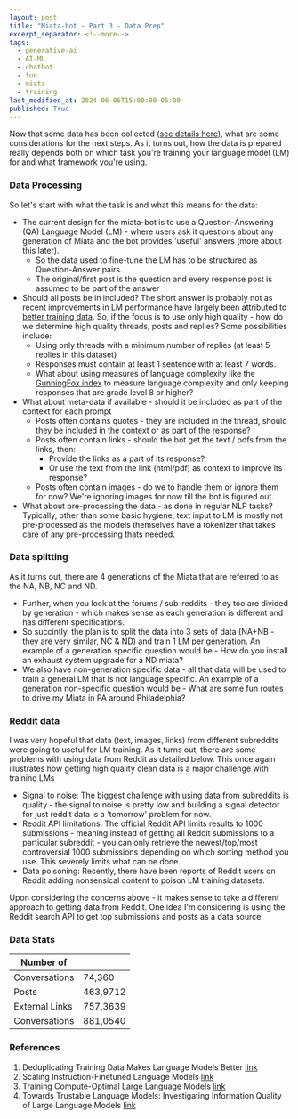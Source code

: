 ```yaml
---
layout: post
title: "Miata-bot - Part 3 - Data Prep"
excerpt_separator: <!--more-->
tags:
  - generative-ai
  - AI-ML
  - chatbot
  - fun
  - miata
  - training
last_modified_at: 2024-06-06T15:00:00-05:00
published: True
---
```


Now that some data has been collected ([see details here](#data-stats)), what are some considerations for the next steps. As it turns out, how the data is prepared really depends both on which task you're training your language model (LM) for and what framework you're using.

### Data Processing

So let's start with what the task is and what this means for the data:
- The current design for the miata-bot is to use a Question-Answering (QA) Language Model (LM) - where users ask it questions about any generation of Miata and the bot provides 'useful' answers (more about this later).
  - So the data used to fine-tune the LM has to be structured as Question-Answer pairs.
  - The original/first post is the question and every response post is assumed to be part of the answer
- Should all posts be in included? The short answer is probably not as recent improvements in LM performance have largely been attributed to [better training data](#references). So, if the focus is to use only high quality - how do we determine high quality threads, posts and replies? Some possibilities include:
  - Using only threads with a minimum number of replies (at least 5 replies in this dataset)
  - Responses must contain at least 1 sentence with at least 7 words.
  - What about using measures of language complexity like the [GunningFox index](https://en.wikipedia.org/wiki/Gunning_fog_index) to measure language complexity and only keeping responses that are grade level 8 or higher?
- What about meta-data if available - should it be included as part of the context for each prompt
  - Posts often contains quotes - they are included in the thread, should they be included in the context or as part of the response?
  - Posts often contain links - should the bot get the text / pdfs from the links, then:
    - Provide the links as a part of its response?
    - Or use the text from the link (html/pdf) as context to improve its response?
  - Posts often contain images - do we to handle them or ignore them for now? We're ignoring images for now till the bot is figured out.
- What about pre-processing the data - as done in regular NLP tasks? Typically, other than some basic hygiene, text input to LM is mostly not pre-processed as the models themselves have a tokenizer that takes care of any pre-processing thats needed.

### Data splitting

As it turns out, there are 4 generations of the Miata that are referred to as the NA, NB, NC and ND. 
- Further, when you look at the forums / sub-reddits - they too are divided by generation - which makes sense as each generation is different and has different specifications.
- So succintly, the plan is to split the data into 3 sets of data (NA+NB - they are very similar, NC & ND) and train 1 LM per generation. An example of a generation specific question would be - How do you install an exhaust system upgrade for a ND miata?
- We also have non-generation specific data - all that data will be used to train a general LM that is not language specific. An example of a generation non-specific question would be - What are some fun routes to drive my Miata in PA around Philadelphia?

### Reddit data

I was very hopeful that data (text, images, links) from different subreddits were going to useful for LM training. As it turns out, there are some problems with using data from Reddit as detailed below. This once again illustrates how getting high quality clean data is a major challenge with training LMs

- Signal to noise: The biggest challenge with using data from subreddits is quality - the signal to noise is pretty low and building a signal detector for just reddit data is a 'tomorrow' problem for now.
- Reddit API limitations: The official Reddit API limits results to 1000 submissions - meaning instead of getting all Reddit submissions to a particular subreddit - you can only retrieve the newest/top/most controversial 1000 submissions depending on which sorting method you use. This severely limits what can be done. 
- Data poisoning: Recently, there have been reports of Reddit users on Reddit adding nonsensical content to poison LM training datasets. 

Upon considering the concerns above - it makes sense to take a different approach to getting data from Reddit. One idea I'm considering is using the Reddit search API to get top submissions and posts as a data source.

### Data Stats

| Number of      |          |
| ---------------|--------- |
| Conversations  | 74,360   |
| Posts          | 463,9712 |
| External Links | 757,3639 |
| Conversations  | 881,0540 |


### References
1. Deduplicating Training Data Makes Language Models Better [link](https://arxiv.org/pdf/2107.06499)
2. Scaling Instruction-Finetuned Language Models [link](https://arxiv.org/pdf/2210.11416)
3. Training Compute-Optimal Large Language Models [link](https://arxiv.org/pdf/2203.15556)
4. Towards Trustable Language Models: Investigating Information Quality of Large Language Models [link](https://arxiv.org/pdf/2401.13086)

